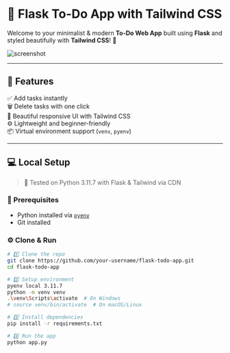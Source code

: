 # 📝 Flask To-Do App with Tailwind CSS

Welcome to your minimalist & modern **To-Do Web App** built using **Flask** and styled beautifully with **Tailwind CSS**! 🚀

![screenshot](https://raw.githubusercontent.com/your-username/flask-todo-app/main/screenshot.png) <!-- Optional: add screenshot of your app -->

---

## 🌟 Features

✅ Add tasks instantly  
🗑️ Delete tasks with one click  
🎨 Beautiful responsive UI with Tailwind CSS  
⚙️ Lightweight and beginner-friendly  
📦 Virtual environment support (`venv`, `pyenv`)  

---

## 💻 Local Setup

> 🧪 Tested on Python 3.11.7 with Flask & Tailwind via CDN

### 🧰 Prerequisites

- Python installed via [`pyenv`](https://github.com/pyenv-win/pyenv-win)
- Git installed

### ⚙️ Clone & Run

```bash
# 1️⃣ Clone the repo
git clone https://github.com/your-username/flask-todo-app.git
cd flask-todo-app

# 2️⃣ Setup environment
pyenv local 3.11.7
python -m venv venv
.\venv\Scripts\activate  # On Windows
# source venv/bin/activate  # On macOS/Linux

# 3️⃣ Install dependencies
pip install -r requirements.txt

# 4️⃣ Run the app
python app.py
